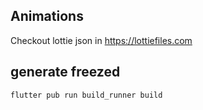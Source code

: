 ## Animations

Checkout lottie json in https://lottiefiles.com

## generate freezed

```
flutter pub run build_runner build
```
